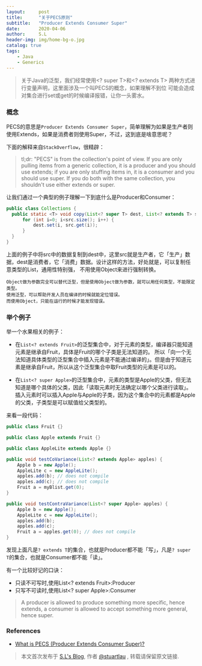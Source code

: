 ```yaml
---
layout:     post
title:      "关于PECS原则"
subtitle:   "Producer Extends Consumer Super"
date:       2020-04-06
author:     S.L
header-img: img/home-bg-o.jpg
catalog: true
tags:
    - Java
    - Generics
---
```

    
> 关于Java的泛型，我们经常使用<? super T>和<? extends T> 两种方式进行变量声明，这里面涉及一个叫PECS的概念，如果理解不到位
可能会造成对集合进行set或get的时候编译报错，让你一头雾水。

### 概念
PECS的意思是`Producer Extends Consumer Super`，简单理解为如果是生产者则使用Extends，如果是消费者则使用Super，不过，这到底是啥意思呢？

下面的解释来自`StackOverflow`，很精辟：
> tl;dr: "PECS" is from the collection's point of view. If you are only pulling items from a generic 
collection, it is a producer and you should use extends; if you are only stuffing items in, it is a 
consumer and you should use super. If you do both with the same collection, you shouldn't use either extends or super.
  

让我们通过一个典型的例子理解一下到底什么是Producer和Consumer：
```java
public class Collections { 
  public static <T> void copy(List<? super T> dest, List<? extends T> src)   {  
      for (int i=0; i<src.size(); i++) { 
          dest.set(i, src.get(i)); 
      }
  } 
}
```
上面的例子中将src中的数据复制到dest中，这里src就是生产者，它「生产」数据，dest是消费者，它「消费」数据。设计这样的方法，好处就是，可以复制任意类型的List，通用性特别强，
不用使用Object来进行强制转换。
```
Object做为参数完全可以替代泛型，但是使用Object做为参数，就可以用任何类型，不能限定类型。
使用泛型，可以帮助开发人员在编译的时候就能定位错误。
而使用Object，只能在运行的时候才能发现错误。
```
### 举个例子
举一个水果相关的例子：
- 在`List<? extends Fruit>`的泛型集合中，对于元素的类型，编译器只能知道元素是继承自Fruit，具体是Fruit的哪个子类是无法知道的。
所以「向一个无法知道具体类型的泛型集合中插入元素是不能通过编译的」。但是由于知道元素是继承自Fruit，所以从这个泛型集合中取Fruit类型的元素是可以的。

- 在`List<? super Apple>`的泛型集合中，元素的类型是Apple的父类，但无法知道是哪个具体的父类，因此「读取元素时无法确定以哪个父类进行读取」。
插入元素时可以插入Apple与Apple的子类，因为这个集合中的元素都是Apple的父类，子类型是可以赋值给父类型的。

来看一段代码：
```java
public class Fruit {}

public class Apple extends Fruit {}

public class AppleLite extends Apple {}

public void testCoVariance(List<? extends Apple> apples) {
    Apple b = new Apple();
    AppleLite c = new AppleLite();
    apples.add(b); // does not compile
    apples.add(c); // does not compile
    Fruit a = myBlist.get(0);
}

public void testContraVariance(List<? super Apple> apples) {
    Apple b = new Apple();
    AppleLite c = new AppleLite();
    apples.add(b);
    apples.add(c);
    Fruit a = apples.get(0); // does not compile
}
```
发现上面凡是`? extends T`的集合，也就是Producer都不能「写」，凡是`? super T`的集合，也就是Consumer都不能「读」。

有一个比较好记的口诀：
 
- 只读不可写时,使用List<? extends Fruit>:Producer
- 只写不可读时,使用List<? super Apple>:Consumer

>  A producer is allowed to produce something more specific, hence extends, a consumer is allowed to accept something more general, hence super.


### References
- [What is PECS (Producer Extends Consumer Super)?](https://stackoverflow.com/questions/2723397/what-is-pecs-producer-extends-consumer-super) 

> 本文首次发布于 [S.L's Blog](http://elsef.com), 作者 [@stuartlau](http://github.com/stuartlau) ,
转载请保留原文链接.
